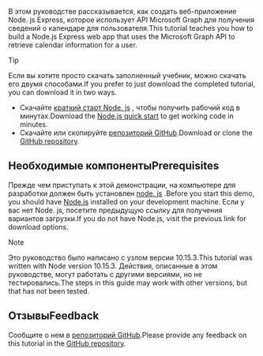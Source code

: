 <!-- markdownlint-disable MD002 MD041 -->

<span data-ttu-id="a41ef-101">В этом руководстве рассказывается, как создать веб-приложение Node. js Express, которое использует API Microsoft Graph для получения сведений о календаре для пользователя.</span><span class="sxs-lookup"><span data-stu-id="a41ef-101">This tutorial teaches you how to build a Node.js Express web app that uses the Microsoft Graph API to retrieve calendar information for a user.</span></span>

> [!TIP]
> <span data-ttu-id="a41ef-102">Если вы хотите просто скачать заполненный учебник, можно скачать его двумя способами.</span><span class="sxs-lookup"><span data-stu-id="a41ef-102">If you prefer to just download the completed tutorial, you can download it in two ways.</span></span>
>
> - <span data-ttu-id="a41ef-103">Скачайте [краткий старт Node. js](https://developer.microsoft.com/graph/quick-start?platform=option-node) , чтобы получить рабочий код в минутах.</span><span class="sxs-lookup"><span data-stu-id="a41ef-103">Download the [Node.js quick start](https://developer.microsoft.com/graph/quick-start?platform=option-node) to get working code in minutes.</span></span>
> - <span data-ttu-id="a41ef-104">Скачайте или скопируйте [репозиторий GitHub](https://github.com/microsoftgraph/msgraph-training-nodeexpressapp).</span><span class="sxs-lookup"><span data-stu-id="a41ef-104">Download or clone the [GitHub repository](https://github.com/microsoftgraph/msgraph-training-nodeexpressapp).</span></span>

## <a name="prerequisites"></a><span data-ttu-id="a41ef-105">Необходимые компоненты</span><span class="sxs-lookup"><span data-stu-id="a41ef-105">Prerequisites</span></span>

<span data-ttu-id="a41ef-106">Прежде чем приступать к этой демонстрации, на компьютере для разработки должен быть установлен [node. js](https://nodejs.org) .</span><span class="sxs-lookup"><span data-stu-id="a41ef-106">Before you start this demo, you should have [Node.js](https://nodejs.org) installed on your development machine.</span></span> <span data-ttu-id="a41ef-107">Если у вас нет Node. js, посетите предыдущую ссылку для получения вариантов загрузки.</span><span class="sxs-lookup"><span data-stu-id="a41ef-107">If you do not have Node.js, visit the previous link for download options.</span></span>

> [!NOTE]
> <span data-ttu-id="a41ef-108">Это руководство было написано с узлом версии 10.15.3.</span><span class="sxs-lookup"><span data-stu-id="a41ef-108">This tutorial was written with Node version 10.15.3.</span></span> <span data-ttu-id="a41ef-109">Действия, описанные в этом руководстве, могут работать с другими версиями, но не тестировались.</span><span class="sxs-lookup"><span data-stu-id="a41ef-109">The steps in this guide may work with other versions, but that has not been tested.</span></span>

## <a name="feedback"></a><span data-ttu-id="a41ef-110">Отзывы</span><span class="sxs-lookup"><span data-stu-id="a41ef-110">Feedback</span></span>

<span data-ttu-id="a41ef-111">Сообщите о нем в [репозиторий GitHub](https://github.com/microsoftgraph/msgraph-training-nodeexpressapp).</span><span class="sxs-lookup"><span data-stu-id="a41ef-111">Please provide any feedback on this tutorial in the [GitHub repository](https://github.com/microsoftgraph/msgraph-training-nodeexpressapp).</span></span>